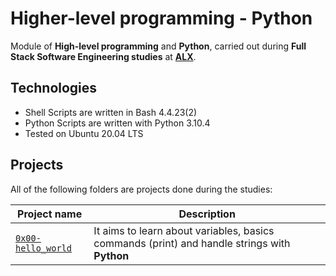 # Higher-level programming - Python
Module of **High-level programming** and **Python**, carried out during **Full Stack Software Engineering studies** at **[ALX](https://www.alxafrica.com/software-engineering-2022/)**.

## Technologies
* Shell Scripts are written in Bash 4.4.23(2)
* Python Scripts are written with Python 3.10.4
* Tested on Ubuntu 20.04 LTS

## Projects
All of the following folders are projects done during the studies:

| Project name | Description |
| ------------ | ----------- |
| [`0x00-hello_world`](https://github.com/Abayie/alx-higher_level_programming/tree/master/0x00-python-hello_world) | It aims to learn about variables, basics commands (print) and handle strings with **Python** |

